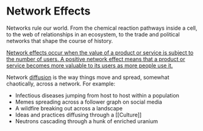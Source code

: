 # Network Effects

Networks rule our world. From the chemical reaction pathways inside a cell, to the web of relationships in an ecosystem, to the trade and political networks that shape the course of history.

 [Network effects occur when the value of a product or service is subject to the number of users. A positive network effect means that a product or service becomes more valuable to its users as more people use it.](https://julian.digital/2021/12/20/the-power-of-defaults/)

Network [diffusion](https://meltingasphalt.com/interactive/going-critical/) is the way things move and spread, somewhat chaotically, across a network. For example:

-   Infectious diseases jumping from host to host within a population
-   Memes spreading across a follower graph on social media
-   A wildfire breaking out across a landscape
-   Ideas and practices diffusing through a [[Culture]]
-   Neutrons cascading through a hunk of enriched uranium